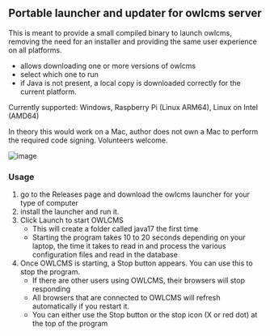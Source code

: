 ## Portable launcher and updater for owlcms server

This is meant to provide a small compiled binary to launch owlcms, removing the need for an installer
and providing the same user experience on all platforms.
- allows downloading one or more versions of owlcms
- select which one to run
- if Java is not present, a local copy is downloaded correctly for the current platform.

Currently supported: Windows, Raspberry Pi (Linux ARM64), Linux on Intel (AMD64)

In theory this would work on a Mac, author does not own a Mac to perform the required code signing. Volunteers welcome.

![image](https://github.com/user-attachments/assets/35ab61f3-c1d7-4397-8f9c-b85789c40092)

### Usage
1. go to the Releases page and download the owlcms launcher for your type of computer
2. install the launcher and run it.
3. Click Launch to start OWLCMS
   - This will create a folder called java17 the first time
   - Starting the program takes 10 to 20 seconds depending on your laptop, the time it takes to read in and process the various configuration files and read in the database
4. Once OWLCMS is starting, a Stop button appears.  You can use this to stop the program.
   - If there are other users using OWLCMS, their browsers will stop responding
   - All browsers that are connected to OWLCMS will refresh automatically if you restart it.
   - You can either use the Stop button or the stop icon (X or red dot) at the top of the program
